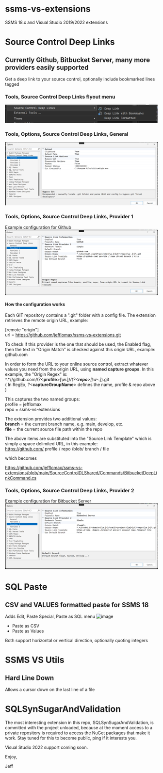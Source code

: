 # ssms-vs-extensions
SSMS 18.x and Visual Studio 2019/2022 extensions

# Source Control Deep Links
## Currently Github, Bitbucket Server, many more providers easily supported
Get a deep link to your source control, optionally include bookmarked lines tagged

### Tools, Source Control Deep Links flyout menu
![Tools, Source Control Deep Links](/images/DeepLinksToolsMenu.png?raw=true)

### Tools, Options, Source Control Deep Links, General 
![Tools, Options, Source Control Deep Links, General](/images/DeepLinksGeneral.png?raw=true)

### Tools, Options, Source Control Deep Links, Provider 1
Example configuration for Github
![Tools, Options, Source Control Deep Links, Provider 1](/images/DeepLinksProvider1.png?raw=true)

#### How the configuration works
Each GIT repository contains a ".git" folder with a config file.  The extension retrieves the remote origin URL, example:

[remote "origin"]  
	url = https://github.com/jefflomax/ssms-vs-extensions.git

To check if this provider is the one that should be used, the Enabled flag, then the text in "Origin Match" is checked against this origin URL, example:
github.com

In order to form the URL to your online source control, extract whatever values you need from the origin URL, using **named capture groups**.  In this example, the "Origin Regex" is:  
^.\*//github\.com/(?\<**profile**>[\w.]*)/(?\<**repo**>[\w-.]*)\.git  
( In RegEx, ?\<**captureGroupName**> defines the name, profile & repo above )

This captures the two named groups:  
profile = jefflomax  
repo = ssms-vs-extensions

The extension provides two additional values:  
**branch** = the current branch name, e.g. main, develop, etc.  
**file** = the current source file path within the repo

The above items are substituted into the "Source Link Template" which is simply a space delimited URL, in this example:  
https://github.com/ profile / repo /blob/ branch / file

which becomes

https://github.com/jefflomax/ssms-vs-extensions/blob/main/SourceControlDLShared/Commands/BitbucketDeepLinkCommand.cs


### Tools, Options, Source Control Deep Links, Provider 2
Example configuration for Bitbucket Server
![Tools, Options, Source Control Deep Links, Provider 2](/images/DeepLinksProvider2.png?raw=true)


# SQL Paste
## CSV and VALUES formatted paste for SSMS 18
Adds Edit, Paste Special, Paste as SQL menu
![image](https://user-images.githubusercontent.com/5674343/188520420-b2a154e8-ba26-44f9-83b1-6c90c06681de.png)
* Paste as CSV
* Paste as Values

Both support horizontal or vertical direction, optionally quoting integers

# SSMS VS Utils
## Hard Line Down
Allows a cursor down on the last line of a file

# SQLSynSugarAndValidation
The most interesting extension in this repo, SQLSynSugarAndValidation, is committed with the project unloaded, because at the moment access to a private repository is required to access the NuGet packages that make it work.  Stay tuned for this to become public, ping if it interests you.

Visual Studio 2022 support coming soon.

Enjoy,

Jeff
